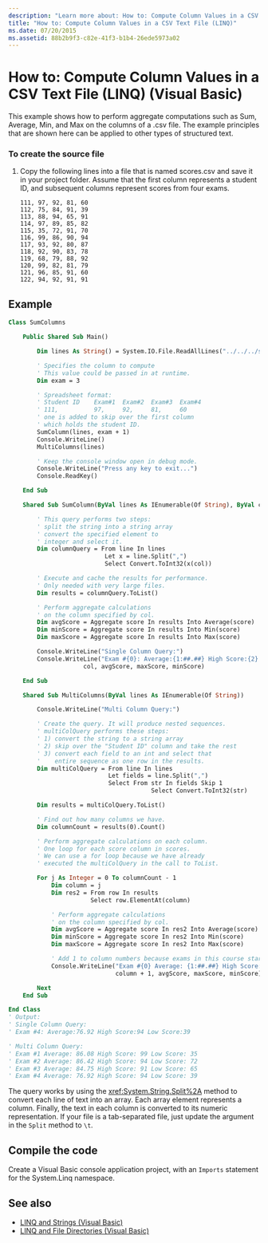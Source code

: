 ```yaml
---
description: "Learn more about: How to: Compute Column Values in a CSV Text File (LINQ) (Visual Basic)"
title: "How to: Compute Column Values in a CSV Text File (LINQ)"
ms.date: 07/20/2015
ms.assetid: 88b2b9f3-c82e-41f3-b1b4-26ede5973a02
---
```

# How to: Compute Column Values in a CSV Text File (LINQ) (Visual Basic)

This example shows how to perform aggregate computations such as Sum, Average, Min, and Max on the columns of a .csv file. The example principles that are shown here can be applied to other types of structured text.

### To create the source file

1. Copy the following lines into a file that is named scores.csv and save it in your project folder. Assume that the first column represents a student ID, and subsequent columns represent scores from four exams.

    ```csv
    111, 97, 92, 81, 60
    112, 75, 84, 91, 39
    113, 88, 94, 65, 91
    114, 97, 89, 85, 82
    115, 35, 72, 91, 70
    116, 99, 86, 90, 94
    117, 93, 92, 80, 87
    118, 92, 90, 83, 78
    119, 68, 79, 88, 92
    120, 99, 82, 81, 79
    121, 96, 85, 91, 60
    122, 94, 92, 91, 91
    ```

## Example

```vb
Class SumColumns

    Public Shared Sub Main()

        Dim lines As String() = System.IO.File.ReadAllLines("../../../scores.csv")

        ' Specifies the column to compute
        ' This value could be passed in at runtime.
        Dim exam = 3

        ' Spreadsheet format:
        ' Student ID    Exam#1  Exam#2  Exam#3  Exam#4
        ' 111,          97,     92,     81,     60
        ' one is added to skip over the first column
        ' which holds the student ID.
        SumColumn(lines, exam + 1)
        Console.WriteLine()
        MultiColumns(lines)

        ' Keep the console window open in debug mode.
        Console.WriteLine("Press any key to exit...")
        Console.ReadKey()

    End Sub

    Shared Sub SumColumn(ByVal lines As IEnumerable(Of String), ByVal col As Integer)

        ' This query performs two steps:
        ' split the string into a string array
        ' convert the specified element to
        ' integer and select it.
        Dim columnQuery = From line In lines
                           Let x = line.Split(",")
                           Select Convert.ToInt32(x(col))

        ' Execute and cache the results for performance.
        ' Only needed with very large files.
        Dim results = columnQuery.ToList()

        ' Perform aggregate calculations
        ' on the column specified by col.
        Dim avgScore = Aggregate score In results Into Average(score)
        Dim minScore = Aggregate score In results Into Min(score)
        Dim maxScore = Aggregate score In results Into Max(score)

        Console.WriteLine("Single Column Query:")
        Console.WriteLine("Exam #{0}: Average:{1:##.##} High Score:{2} Low Score:{3}",
                     col, avgScore, maxScore, minScore)

    End Sub

    Shared Sub MultiColumns(ByVal lines As IEnumerable(Of String))

        Console.WriteLine("Multi Column Query:")

        ' Create the query. It will produce nested sequences.
        ' multiColQuery performs these steps:
        ' 1) convert the string to a string array
        ' 2) skip over the "Student ID" column and take the rest
        ' 3) convert each field to an int and select that
        '    entire sequence as one row in the results.
        Dim multiColQuery = From line In lines
                            Let fields = line.Split(",")
                            Select From str In fields Skip 1
                                        Select Convert.ToInt32(str)

        Dim results = multiColQuery.ToList()

        ' Find out how many columns we have.
        Dim columnCount = results(0).Count()

        ' Perform aggregate calculations on each column.
        ' One loop for each score column in scores.
        ' We can use a for loop because we have already
        ' executed the multiColQuery in the call to ToList.

        For j As Integer = 0 To columnCount - 1
            Dim column = j
            Dim res2 = From row In results
                       Select row.ElementAt(column)

            ' Perform aggregate calculations
            ' on the column specified by col.
            Dim avgScore = Aggregate score In res2 Into Average(score)
            Dim minScore = Aggregate score In res2 Into Min(score)
            Dim maxScore = Aggregate score In res2 Into Max(score)

            ' Add 1 to column numbers because exams in this course start with #1
            Console.WriteLine("Exam #{0} Average: {1:##.##} High Score: {2} Low Score: {3}",
                              column + 1, avgScore, maxScore, minScore)

        Next
    End Sub

End Class
' Output:
' Single Column Query:
' Exam #4: Average:76.92 High Score:94 Low Score:39

' Multi Column Query:
' Exam #1 Average: 86.08 High Score: 99 Low Score: 35
' Exam #2 Average: 86.42 High Score: 94 Low Score: 72
' Exam #3 Average: 84.75 High Score: 91 Low Score: 65
' Exam #4 Average: 76.92 High Score: 94 Low Score: 39
```

The query works by using the <xref:System.String.Split%2A> method to convert each line of text into an array. Each array element represents a column. Finally, the text in each column is converted to its numeric representation. If your file is a tab-separated file, just update the argument in the `Split` method to `\t`.

## Compile the code

Create a Visual Basic console application project, with an `Imports` statement for the System.Linq namespace.

## See also

- [LINQ and Strings (Visual Basic)](linq-and-strings.md)
- [LINQ and File Directories (Visual Basic)](linq-and-file-directories.md)
